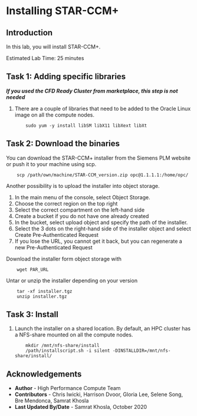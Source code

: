 # Installing STAR-CCM+

## Introduction
In this lab, you will install STAR-CCM+.

Estimated Lab Time: 25 minutes

## Task 1: Adding specific libraries

***If you used the CFD Ready Cluster from marketplace, this step is not needed***

1. There are a couple of libraries that need to be added to the Oracle Linux image on all the compute nodes.

    ```
        sudo yum -y install libSM libX11 libXext libXt
    ```

## Task 2: Download the binaries

You can download the STAR-CCM+ installer from the Siemens PLM website or push it to your machine using scp.

```
    scp /path/own/machine/STAR-CCM_version.zip opc@1.1.1.1:/home/opc/
```

Another possibility is to upload the installer into object storage.

1. In the main menu of the console, select Object Storage.
2. Choose the correct region on the top right
3. Select the correct compartment on the left-hand side
4. Create a bucket if you do not have one already created
5. In the bucket, select upload object and specify the path of the installer.
6. Select the 3 dots on the right-hand side of the installer object and select Create Pre-Authenticated Request
7. If you lose the URL, you cannot get it back, but you can regenerate a new Pre-Authenticated Request

Download the installer form object storage with

```
    wget PAR_URL
```

Untar or unzip the installer depending on your version
```
    tar -xf installer.tgz
    unzip installer.tgz
```
## Task 3: Install

1. Launch the installer on a shared location. By default, an HPC cluster has a NFS-share mounted on all the compute nodes.

    ```
        mkdir /mnt/nfs-share/install
        /path/installscript.sh -i silent -DINSTALLDIR=/mnt/nfs-share/install/
    ```

## Acknowledgements
* **Author** - High Performance Compute Team
* **Contributors** -  Chris Iwicki, Harrison Dvoor, Gloria Lee, Selene Song, Bre Mendonca, Samrat Khosla
* **Last Updated By/Date** - Samrat Khosla, October 2020

